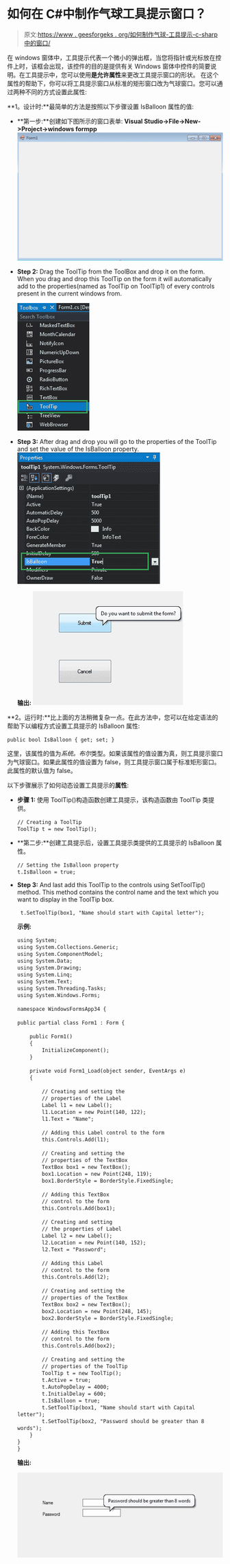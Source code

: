 # 如何在 C#中制作气球工具提示窗口？

> 原文:[https://www . geesforgeks . org/如何制作气球-工具提示-c-sharp 中的窗口/](https://www.geeksforgeeks.org/how-to-make-a-balloon-tooltip-window-in-c-sharp/)

在 windows 窗体中，工具提示代表一个微小的弹出框，当您将指针或光标放在控件上时，该框会出现，该控件的目的是提供有关 Windows 窗体中控件的简要说明。在工具提示中，您可以使用**是允许属性**来更改工具提示窗口的形状。
在这个属性的帮助下，你可以将工具提示窗口从标准的矩形窗口改为气球窗口。您可以通过两种不同的方式设置此属性:

**1。设计时:**最简单的方法是按照以下步骤设置 IsBalloon 属性的值:

*   **第一步:**创建如下图所示的窗口表单:
    **Visual Studio->File->New->Project->windows formpp**
    ![](img/de9202f1f4646167e60ea580d67273d9.png)
*   **Step 2:** Drag the ToolTip from the ToolBox and drop it on the form. When you drag and drop this ToolTip on the form it will automatically add to the properties(named as ToolTip on ToolTip1) of every controls present in the current windows from.

    ![](img/350d05c39f67ec9444b226e20fc599ec.png)

*   **Step 3:** After drag and drop you will go to the properties of the ToolTip and set the value of the IsBalloon property.
    ![](img/b7a27825a517b11a268ad3b510fbf47f.png)

    **输出:**
    ![](img/dee560e72bf66e5b589688e22475be50.png)

**2。运行时:**比上面的方法稍微复杂一点。在此方法中，您可以在给定语法的帮助下以编程方式设置工具提示的 IsBalloon 属性:

```
public bool IsBalloon { get; set; }
```

这里，该属性的值为*系统。布尔*类型。如果该属性的值设置为真，则工具提示窗口为气球窗口。如果此属性的值设置为 false，则工具提示窗口属于标准矩形窗口。此属性的默认值为 false。

以下步骤展示了如何动态设置工具提示的**属性**:

*   **步骤 1:** 使用 ToolTip()构造函数创建工具提示，该构造函数由 ToolTip 类提供。

    ```
    // Creating a ToolTip
    ToolTip t = new ToolTip();

    ```

*   **第二步:**创建工具提示后，设置工具提示类提供的工具提示的 IsBalloon 属性。

    ```
    // Setting the IsBalloon property
    t.IsBalloon = true;

    ```

*   **Step 3:** And last add this ToolTip to the controls using SetToolTip() method. This method contains the control name and the text which you want to display in the ToolTip box.

    ```
     t.SetToolTip(box1, "Name should start with Capital letter");
    ```

    **示例:**

    ```
    using System;
    using System.Collections.Generic;
    using System.ComponentModel;
    using System.Data;
    using System.Drawing;
    using System.Linq;
    using System.Text;
    using System.Threading.Tasks;
    using System.Windows.Forms;

    namespace WindowsFormsApp34 {

    public partial class Form1 : Form {

        public Form1()
        {
            InitializeComponent();
        }

        private void Form1_Load(object sender, EventArgs e)
        {

            // Creating and setting the 
            // properties of the Label
            Label l1 = new Label();
            l1.Location = new Point(140, 122);
            l1.Text = "Name";

            // Adding this Label control to the form
            this.Controls.Add(l1);

            // Creating and setting the 
            // properties of the TextBox
            TextBox box1 = new TextBox();
            box1.Location = new Point(248, 119);
            box1.BorderStyle = BorderStyle.FixedSingle;

            // Adding this TextBox
            // control to the form
            this.Controls.Add(box1);

            // Creating and setting 
            // the properties of Label
            Label l2 = new Label();
            l2.Location = new Point(140, 152);
            l2.Text = "Password";

            // Adding this Label 
            // control to the form
            this.Controls.Add(l2);

            // Creating and setting the
            // properties of the TextBox
            TextBox box2 = new TextBox();
            box2.Location = new Point(248, 145);
            box2.BorderStyle = BorderStyle.FixedSingle;

            // Adding this TextBox 
            // control to the form
            this.Controls.Add(box2);

            // Creating and setting the 
            // properties of the ToolTip
            ToolTip t = new ToolTip();
            t.Active = true;
            t.AutoPopDelay = 4000;
            t.InitialDelay = 600;
            t.IsBalloon = true;
            t.SetToolTip(box1, "Name should start with Capital letter");
            t.SetToolTip(box2, "Password should be greater than 8 words");
        }
    }
    }
    ```

    **输出:**

    ![](img/cdda2ac23d75f2efa478f9c4b9ab7609.png)